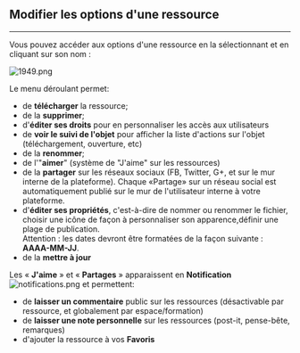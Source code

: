 ## Modifier les options d'une ressource
---
Vous pouvez accéder aux options d'une ressource en la sélectionnant et en cliquant sur son nom :

![1949.png](http://www.claroline.net/uploads/custom/images/1949.png)

Le menu déroulant permet:

* de **télécharger** la ressource;
* de la **supprimer**;
* d'**éditer ses droits** pour en personnaliser les accès aux utilisateurs
* de **voir le suivi de l'objet** pour afficher la liste d'actions sur l'objet (téléchargement, ouverture, etc)
* de la **renommer**;
* de l'"**aimer**" (système de "J'aime" sur les ressources)
* de la **partager** sur les réseaux sociaux (FB, Twitter, G+, et sur le mur interne de la plateforme). Chaque «Partage» sur un réseau social est automatiquement publié sur le mur de l'utilisateur interne à votre plateforme.
* d'**éditer ses propriétés**, c'est-à-dire de nommer ou renommer le fichier, choisir une icône de façon à personnaliser son apparence,définir une plage de publication. <br />Attention : les dates devront être formatées de la façon suivante : **AAAA-MM-JJ**.
* de la **mettre à jour**

Les « **J'aime** » et « **Partages** » apparaissent en **Notification** ![notifications.png](http://www.claroline.net/file/resource/media/1950) et permettent:

* de **laisser un commentaire** public sur les ressources (désactivable par ressource, et globalement par espace/formation)
* de **laisser une note personnelle** sur les ressources (post-it, pense-bête, remarques)
* d'ajouter la ressource à vos **Favoris**
